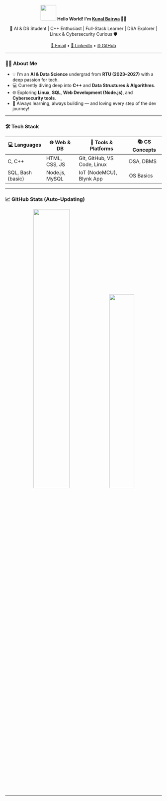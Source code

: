 <p align="center">
  <img src="https://github.com/Kunalbairwa/Kunalbairwa/blob/main/wave.gif" width="50px" />
  <strong>Hello World! I'm <a href="https://github.com/Kunalbairwa07">Kunal Bairwa</a> 👨‍💻</strong>
</p>

<p align="center">
  🚀 AI & DS Student | C++ Enthusiast | Full-Stack Learner | DSA Explorer | Linux & Cybersecurity Curious 🛡️
</p>

<p align="center">
  <a href="mailto:Kunalbairwa2580@gmail.com">📩 Email</a> • 
  <a href="https://linkedin.com/in/kunal-bairwa-237826294">🔗 LinkedIn</a> • 
  <a href="https://github.com/Kunalbairwa07">🌐 GitHub</a>
</p>

---

### 👨‍💻 About Me

- 💡 I’m an **AI & Data Science** undergrad from **RTU (2023–2027)** with a deep passion for tech.
- 💻 Currently diving deep into **C++** and **Data Structures & Algorithms**.
- 🌐 Exploring **Linux**, **SQL**, **Web Development (Node.js)**, and **Cybersecurity tools**.
- 🔄 Always learning, always building — and loving every step of the dev journey!

---

### 🛠️ Tech Stack

| 💻 Languages      | 🌐 Web & DB     | 🔧 Tools & Platforms      | 📚 CS Concepts |
|------------------|----------------|----------------------------|----------------|
| C, C++           | HTML, CSS, JS  | Git, GitHub, VS Code, Linux| DSA, DBMS      |
| SQL, Bash (basic)| Node.js, MySQL | IoT (NodeMCU), Blynk App   | OS Basics      |

---

### 📈 GitHub Stats (Auto-Updating)

<p align="center">
  <img src="https://github-readme-streak-stats.herokuapp.com/?user=Kunalbairwa07&theme=radical" width="48%" />
  <img src="https://github-readme-stats.vercel.app/api/top-langs/?username=Kunalbairwa07&layout=compact&theme=radical" width="40%" />
</p>

---


